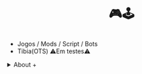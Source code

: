    <!--título-->
<div id="user-content-toc">
  <ul align="center">
    <summary><h1 style="display: inline-block">🎮🕹️</h1></summary>
</div>
     
* Jogos / Mods / Script / Bots
* Tibia(OTS) ⚠️Em testes⚠️


<!-- Presentation -->
<p>

</p>

<!-- Dropdown -->
<details>
  <summary>About +</summary>
   
##### Fazendo uns jogos no RPGMaker, Unreal Engine e Unity

</details>



<!-- GithubStats 
![VariableBee GitHub stats](https://github-readme-stats.vercel.app/api?username=faelfinger&show_icons=true&theme=gotham) -->


